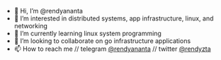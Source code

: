 - 👋 Hi, I’m @rendyananta
- 👀 I’m interested in distributed systems, app infrastructure, linux, and networking
- 🌱 I’m currently learning linux system programming
- 💞️ I’m looking to collaborate on go infrastructure applications
- 📫 How to reach me // telegram [@rendyananta](https://t.me/rendyananta) // twitter [@rendyzta](https://twitter.com/rendyzta)

<!---
rendyananta/rendyananta is a ✨ special ✨ repository because its `README.md` (this file) appears on your GitHub profile.
You can click the Preview link to take a look at your changes.
--->
